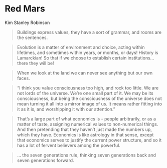 # Red Mars
Kim Stanley Robinson

> Buildings express values, they have a sort of grammar, and rooms are the sentences. 

> Evolution is a matter of environment and choice, acting within lifetimes, and sometimes within years, or months, or days! History is Lamarckian! So that if we choose to establish certain institutions… there they will be!

> When we look at the land we can never see anything but our own faces.

> “I think you value consciousness too high, and rock too little. We are not lords of the universe. We’re one small part of it. We may be its consciousness, but being the consciousness of the universe does not mean turning it all into a mirror image of us. It means rather fitting into it as it is, and worshipping it with our attention.”

> That’s a large part of what economics is - people arbitrarily, or as a matter of taste, assigning numerical values to non-numerical things. And then pretending that they haven’t just made the numbers up, which they have. Economics is like astrology in that sense, except that economics serves to justify the current power structure, and so it has a lot of fervent believers among the powerful.

> … the seven generations rule, thinking seven generations back and seven generations forward.